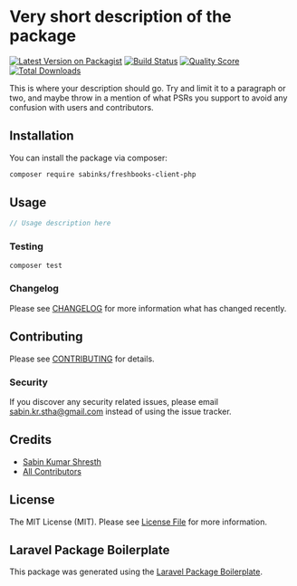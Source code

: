 # Very short description of the package

[![Latest Version on Packagist](https://img.shields.io/packagist/v/sabinks/freshbooks-client-php.svg?style=flat-square)](https://packagist.org/packages/sabinks/freshbooks-client-php)
[![Build Status](https://img.shields.io/travis/sabinks/freshbooks-client-php/master.svg?style=flat-square)](https://travis-ci.org/sabinks/freshbooks-client-php)
[![Quality Score](https://img.shields.io/scrutinizer/g/sabinks/freshbooks-client-php.svg?style=flat-square)](https://scrutinizer-ci.com/g/sabinks/freshbooks-client-php)
[![Total Downloads](https://img.shields.io/packagist/dt/sabinks/freshbooks-client-php.svg?style=flat-square)](https://packagist.org/packages/sabinks/freshbooks-client-php)

This is where your description should go. Try and limit it to a paragraph or two, and maybe throw in a mention of what PSRs you support to avoid any confusion with users and contributors.

## Installation

You can install the package via composer:

```bash
composer require sabinks/freshbooks-client-php
```

## Usage

``` php
// Usage description here
```

### Testing

``` bash
composer test
```

### Changelog

Please see [CHANGELOG](CHANGELOG.md) for more information what has changed recently.

## Contributing

Please see [CONTRIBUTING](CONTRIBUTING.md) for details.

### Security

If you discover any security related issues, please email sabin.kr.stha@gmail.com instead of using the issue tracker.

## Credits

- [Sabin Kumar Shresth](https://github.com/sabinks)
- [All Contributors](../../contributors)

## License

The MIT License (MIT). Please see [License File](LICENSE.md) for more information.

## Laravel Package Boilerplate

This package was generated using the [Laravel Package Boilerplate](https://laravelpackageboilerplate.com).